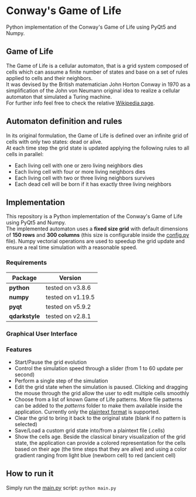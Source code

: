 # Conway's Game of Life
Python implementation of the Conway's Game of Life using PyQt5 and Numpy.

## Game of Life
The Game of Life is a cellular automaton, that is a grid system composed of cells which can assume a finite number of states and base on a set of
rules applied to cells and their neighbors.  
It was devised by the British matematician John Horton Conway in 1970 as a simplification of the John von Neumann original idea to realize a cellular automaton that
simulated a Turing machine.  
For further info feel free to check the relative [Wikipedia page](https://en.wikipedia.org/wiki/Conway%27s_Game_of_Life).

## Automaton definition and rules
In its original formulation, the Game of Life is defined over an infinite grid of cells with only two states: dead or alive.  
At each time step the grid state is updated applying the following rules to all cells in parallel:
- Each living cell with one or zero living neighbors dies
- Each living cell with four or more living neighbors dies
- Each living cell with two or three living neighbors survives
- Each dead cell will be born if it has exactly three living neighbors


## Implementation
This repository is a Python implementation of the Conway's Game of Life using PyQt5 and Numpy.  
The implemented automaton uses a **fixed size grid** with default dimensions of **150 rows** and **300 columns** (this size is configurable inside the
[config.py](config.py) file).
Numpy vectorial operations are used to speedup the grid update and ensure a real time simulation with a reasonable speed.

### Requirements
| Package | Version |
| -------- | ------- |
| **python** | tested on v3.8.6 | 
| **numpy** | tested on v1.19.5 |
| **pyqt** | tested on v5.9.2 |
| **qdarkstyle** | tested on v2.8.1  |

### Graphical User Interface

### Features
- Start/Pause the grid evolution
- Control the simulation speed through a slider (from 1 to 60 update per second)
- Perform a single step of the simulation
- Edit the grid state when the simulation is paused. Clicking and dragging the mouse through the grid allow the user to edit multiple cells smoothly
- Choose from a list of known Game of Life patterns. More file patterns can be added to the _patterns_ folder to make them available inside the application.
Currently only the [plaintext format](https://www.conwaylife.com/wiki/Plaintext) is supported.
- Clear the grid to bring it back to the original state (blank if no pattern is selected)
- Save/Load a custom grid state into/from a plaintext file (.cells)
- Show the cells age. Beside the classical binary visualization of the grid state, the application can provide a colored representation for the cells based on their
age (the time steps that they are alive) and using a color gradient ranging from light blue (newborn cell) to red (ancient cell)

## How to run it
Simply run the [main.py](main.py) script: `python main.py`


